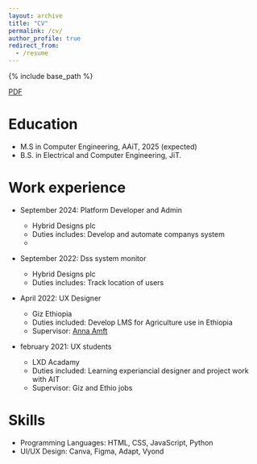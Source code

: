 ```yaml
---
layout: archive
title: "CV"
permalink: /cv/
author_profile: true
redirect_from:
  - /resume
---
```


{% include base_path %}

[PDF]([url](https://drive.google.com/file/d/1pov1RFx21fDCD1-JPPXFUNtKZPXVjjhD/view?usp=sharing))

Education
======
* M.S in Computer Engineering, AAiT, 2025 (expected)
* B.S. in Electrical and Computer Engineering, JiT.

Work experience
======
* September 2024: Platform Developer and Admin
  * Hybrid Designs plc
  * Duties includes: Develop and automate companys system
  * 
* September 2022: Dss system monitor
  * Hybrid Designs plc
  * Duties includes: Track location of users

* April 2022: UX Designer
  * Giz Ethiopia
  * Duties included: Develop LMS for Agriculture use in Ethiopia 
  * Supervisor: [Anna Amft](AnnaAmft@googlemail.com) 

* february 2021: UX students
  * LXD Acadamy
  * Duties included: Learning experiancial designer and project work with AIT
  * Supervisor: Giz and Ethio jobs 
  
Skills
======
* Programming Languages: HTML, CSS, JavaScript, Python
* UI/UX Design: Canva, Figma, Adapt, Vyond 

